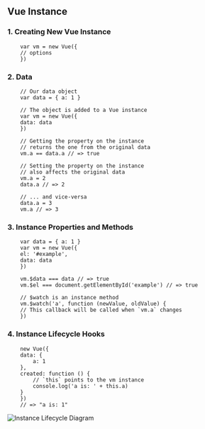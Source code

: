 
## Vue Instance

### 1. Creating New Vue Instance
```JS
    var vm = new Vue({
    // options
    })
```

### 2. Data
```JS
    // Our data object
    var data = { a: 1 }

    // The object is added to a Vue instance
    var vm = new Vue({
    data: data
    })

    // Getting the property on the instance
    // returns the one from the original data
    vm.a == data.a // => true

    // Setting the property on the instance
    // also affects the original data
    vm.a = 2
    data.a // => 2

    // ... and vice-versa
    data.a = 3
    vm.a // => 3
```

### 3. Instance Properties and Methods
```JS
    var data = { a: 1 }
    var vm = new Vue({
    el: '#example',
    data: data
    })

    vm.$data === data // => true
    vm.$el === document.getElementById('example') // => true

    // $watch is an instance method
    vm.$watch('a', function (newValue, oldValue) {
    // This callback will be called when `vm.a` changes
    })
```

### 4. Instance Lifecycle Hooks
```JS
    new Vue({
    data: {
        a: 1
    },
    created: function () {
        // `this` points to the vm instance
        console.log('a is: ' + this.a)
    }
    })
    // => "a is: 1"
```
![Instance Lifecycle Diagram](https://vuejs.org/images/lifecycle.png)
